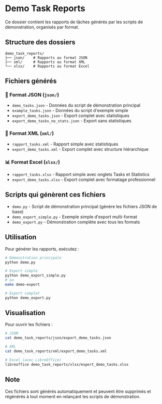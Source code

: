 # Demo Task Reports

Ce dossier contient les rapports de tâches générés par les scripts de démonstration, organisés par format.

## Structure des dossiers

```
demo_task_reports/
├── json/    # Rapports au format JSON
├── xml/     # Rapports au format XML  
└── xlsx/    # Rapports au format Excel
```

## Fichiers générés

### 📄 Format JSON (`json/`)
- `demo_tasks.json` - Données du script de démonstration principal
- `example_tasks.json` - Données du script d'exemple simple
- `export_demo_tasks.json` - Export complet avec statistiques
- `export_demo_tasks_no_stats.json` - Export sans statistiques

### 📄 Format XML (`xml/`)
- `rapport_tasks.xml` - Rapport simple avec statistiques
- `export_demo_tasks.xml` - Export complet avec structure hiérarchique

### 📊 Format Excel (`xlsx/`)
- `rapport_tasks.xlsx` - Rapport simple avec onglets Tasks et Statistics
- `export_demo_tasks.xlsx` - Export complet avec formatage professionnel

## Scripts qui génèrent ces fichiers

- `demo.py` - Script de démonstration principal (génère les fichiers JSON de base)
- `demo_export_simple.py` - Exemple simple d'export multi-format
- `demo_export.py` - Démonstration complète avec tous les formats

## Utilisation

Pour générer les rapports, exécutez :

```bash
# Démonstration principale
python demo.py

# Export simple
python demo_export_simple.py
# ou
make demo-export

# Export complet
python demo_export.py
```

## Visualisation

Pour ouvrir les fichiers :

```bash
# JSON
cat demo_task_reports/json/export_demo_tasks.json

# XML
cat demo_task_reports/xml/export_demo_tasks.xml

# Excel (avec LibreOffice)
libreoffice demo_task_reports/xlsx/export_demo_tasks.xlsx
```

## Note

Ces fichiers sont générés automatiquement et peuvent être supprimés et régénérés à tout moment en relançant les scripts de démonstration. 